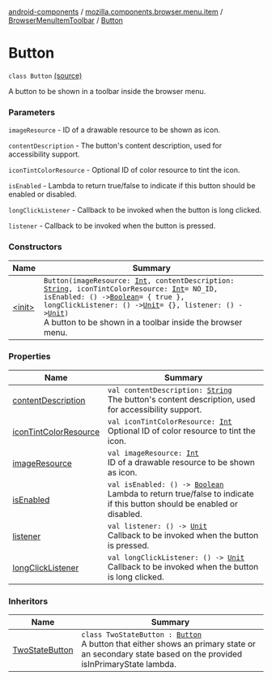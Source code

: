 [android-components](../../../index.md) / [mozilla.components.browser.menu.item](../../index.md) / [BrowserMenuItemToolbar](../index.md) / [Button](./index.md)

# Button

`class Button` [(source)](https://github.com/mozilla-mobile/android-components/blob/master/components/browser/menu/src/main/java/mozilla/components/browser/menu/item/BrowserMenuItemToolbar.kt#L89)

A button to be shown in a toolbar inside the browser menu.

### Parameters

`imageResource` - ID of a drawable resource to be shown as icon.

`contentDescription` - The button's content description, used for accessibility support.

`iconTintColorResource` - Optional ID of color resource to tint the icon.

`isEnabled` - Lambda to return true/false to indicate if this button should be enabled or disabled.

`longClickListener` - Callback to be invoked when the button is long clicked.

`listener` - Callback to be invoked when the button is pressed.

### Constructors

| Name | Summary |
|---|---|
| [&lt;init&gt;](-init-.md) | `Button(imageResource: `[`Int`](https://kotlinlang.org/api/latest/jvm/stdlib/kotlin/-int/index.html)`, contentDescription: `[`String`](https://kotlinlang.org/api/latest/jvm/stdlib/kotlin/-string/index.html)`, iconTintColorResource: `[`Int`](https://kotlinlang.org/api/latest/jvm/stdlib/kotlin/-int/index.html)` = NO_ID, isEnabled: () -> `[`Boolean`](https://kotlinlang.org/api/latest/jvm/stdlib/kotlin/-boolean/index.html)` = { true }, longClickListener: () -> `[`Unit`](https://kotlinlang.org/api/latest/jvm/stdlib/kotlin/-unit/index.html)` = {}, listener: () -> `[`Unit`](https://kotlinlang.org/api/latest/jvm/stdlib/kotlin/-unit/index.html)`)`<br>A button to be shown in a toolbar inside the browser menu. |

### Properties

| Name | Summary |
|---|---|
| [contentDescription](content-description.md) | `val contentDescription: `[`String`](https://kotlinlang.org/api/latest/jvm/stdlib/kotlin/-string/index.html)<br>The button's content description, used for accessibility support. |
| [iconTintColorResource](icon-tint-color-resource.md) | `val iconTintColorResource: `[`Int`](https://kotlinlang.org/api/latest/jvm/stdlib/kotlin/-int/index.html)<br>Optional ID of color resource to tint the icon. |
| [imageResource](image-resource.md) | `val imageResource: `[`Int`](https://kotlinlang.org/api/latest/jvm/stdlib/kotlin/-int/index.html)<br>ID of a drawable resource to be shown as icon. |
| [isEnabled](is-enabled.md) | `val isEnabled: () -> `[`Boolean`](https://kotlinlang.org/api/latest/jvm/stdlib/kotlin/-boolean/index.html)<br>Lambda to return true/false to indicate if this button should be enabled or disabled. |
| [listener](listener.md) | `val listener: () -> `[`Unit`](https://kotlinlang.org/api/latest/jvm/stdlib/kotlin/-unit/index.html)<br>Callback to be invoked when the button is pressed. |
| [longClickListener](long-click-listener.md) | `val longClickListener: () -> `[`Unit`](https://kotlinlang.org/api/latest/jvm/stdlib/kotlin/-unit/index.html)<br>Callback to be invoked when the button is long clicked. |

### Inheritors

| Name | Summary |
|---|---|
| [TwoStateButton](../-two-state-button/index.md) | `class TwoStateButton : `[`Button`](./index.md)<br>A button that either shows an primary state or an secondary state based on the provided isInPrimaryState lambda. |
